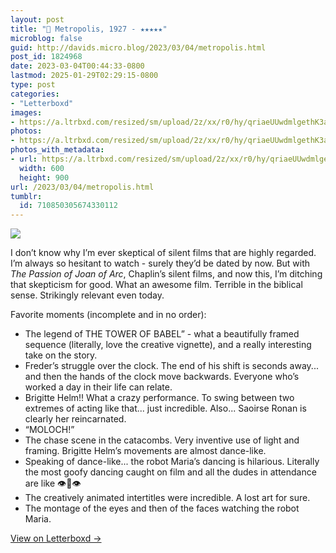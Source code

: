 ```yaml
---
layout: post
title: "🍿 Metropolis, 1927 - ★★★★★"
microblog: false
guid: http://davids.micro.blog/2023/03/04/metropolis.html
post_id: 1824968
date: 2023-03-04T00:44:33-0800
lastmod: 2025-01-29T02:29:15-0800
type: post
categories:
- "Letterboxd"
images:
- https://a.ltrbxd.com/resized/sm/upload/2z/xx/r0/hy/qriaeUUwdmlgethK3aSAx68mG05-0-600-0-900-crop.jpg?v=31b29ec62d
photos:
- https://a.ltrbxd.com/resized/sm/upload/2z/xx/r0/hy/qriaeUUwdmlgethK3aSAx68mG05-0-600-0-900-crop.jpg?v=31b29ec62d
photos_with_metadata:
- url: https://a.ltrbxd.com/resized/sm/upload/2z/xx/r0/hy/qriaeUUwdmlgethK3aSAx68mG05-0-600-0-900-crop.jpg?v=31b29ec62d
  width: 600
  height: 900
url: /2023/03/04/metropolis.html
tumblr:
  id: 710850305674330112
---
```

 <p><img src="https://a.ltrbxd.com/resized/sm/upload/2z/xx/r0/hy/qriaeUUwdmlgethK3aSAx68mG05-0-600-0-900-crop.jpg?v=31b29ec62d"/></p> <p>I don’t know why I’m ever skeptical of silent films that are highly regarded. I’m always so hesitant to watch - surely they’d be dated by now. But with <em>The Passion of Joan of Arc</em>, Chaplin’s silent films, and now this, I’m ditching that skepticism for good. What an awesome film. Terrible in the biblical sense. Strikingly relevant even today.</p><p>Favorite moments (incomplete and in no order):</p><p><ul><li>The legend of THE TOWER OF BABEL” - what a beautifully framed sequence (literally, love the creative vignette), and a really interesting take on the story.</li><li>Freder’s struggle over the clock. The end of his shift is seconds away... and then the hands of the clock move backwards. Everyone who’s worked a day in their life can relate.</li><li>Brigitte Helm!! What a crazy performance. To swing between two extremes of acting like that... just incredible. Also... Saoirse Ronan is clearly her reincarnated.</li><li>“MOLOCH!”</li><li>The chase scene in the catacombs. Very inventive use of light and framing. Brigitte Helm’s movements are almost dance-like.</li><li>Speaking of dance-like... the robot Maria’s dancing is hilarious. Literally the most goofy dancing caught on film and all the dudes in attendance are like 👁️🫦👁️</li><li>The creatively animated intertitles were incredible. A lost art for sure.</li><li>The montage of the eyes and then of the faces watching the robot Maria.</li></ul></p> 
<p><a href="https://letterboxd.com/theschlaepfer/film/metropolis/">View on Letterboxd →</a></p>
